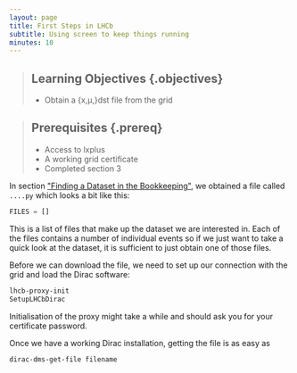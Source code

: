 ```yaml
---
layout: page
title: First Steps in LHCb
subtitle: Using screen to keep things running
minutes: 10
---
```


> ## Learning Objectives {.objectives}
>
> * Obtain a {x,µ,}dst file from the grid

> ## Prerequisites {.prereq}
>
> * Access to lxplus
> * A working grid certificate
> * Completed section 3

In section ["Finding a Dataset in the Bookkeeping"](03-.html), we obtained a file called `....py` which looks a bit like this:

```python
FILES = []
```

This is a list of files that make up the dataset we are interested in. Each of the files contains a number of individual events so if we just want to take a quick look at the dataset, it is sufficient to just obtain one of those files.

Before we can download the file, we need to set up our connection with the grid and load the Dirac software:
```bash
lhcb-proxy-init
SetupLHCbDirac
```

Initialisation of the proxy might take a while and should ask you for your certificate password.

Once we have a working Dirac installation, getting the file is as easy as

```bash
dirac-dms-get-file filename
```

